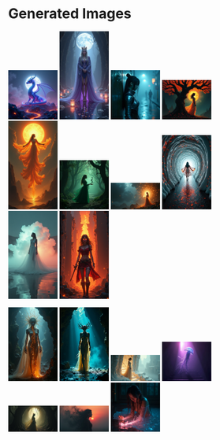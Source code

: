 # Generated Images



<img src="2025_07_18_01.png" width="100"/> <img src="2025_07_18_02.png" width="100"/> <img src="2025_07_18_03.png" width="100"/> <img src="2025_07_18_04.png" width="100"/> <img src="2025_07_18_05.png" width="100"/> <img src="2025_07_18_06.png" width="100"/> <img src="2025_07_18_07.png" width="100"/> <img src="2025_07_18_08.png" width="100"/> <img src="2025_07_18_09.png" width="100"/> <img src="2025_07_18_10.png" width="100"/>

<img src="2025_07_18_11.png" width="100"/> <img src="2025_07_18_12.png" width="100"/> <img src="2025_07_18_13.png" width="100"/> <img src="2025_07_18_14.png" width="100"/> <img src="2025_07_18_15.png" width="100"/> <img src="2025_07_18_16.png" width="100"/> <img src="2025_07_18_17.png" width="100"/>